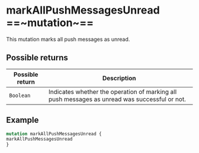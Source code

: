 # markAllPushMessagesUnread ==~mutation~==

This mutation marks all push messages as unread.

## Possible returns

| Possible return | Description                                                                               |
|-----------------|-------------------------------------------------------------------------------------------|
| `Boolean`       | Indicates whether the operation of marking all push messages as unread was successful or not.|

## Example

```graphql linenums="1"
mutation markAllPushMessagesUnread {
markAllPushMessagesUnread
}
```


